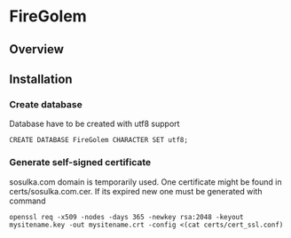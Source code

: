 # FireGolem

## Overview

## Installation

### Create database

Database have to be created with utf8 support
```
CREATE DATABASE FireGolem CHARACTER SET utf8;
```

### Generate self-signed certificate

sosulka.com domain is temporarily used. One certificate might be found in certs/sosulka.com.cer.
If its expired new one must be generated with command
```
openssl req -x509 -nodes -days 365 -newkey rsa:2048 -keyout mysitename.key -out mysitename.crt -config <(cat certs/cert_ssl.conf)
```